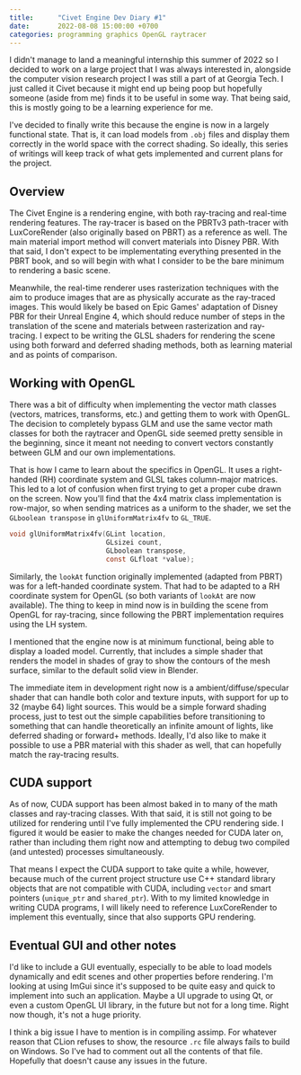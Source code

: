 ```yaml
---
title:      "Civet Engine Dev Diary #1"
date:       2022-08-08 15:00:00 +0700
categories: programming graphics OpenGL raytracer
---
```


I didn't manage to land a meaningful internship this summer of 2022
so I decided to work on a large project that I was always interested in,
alongside the computer vision research project I was still a part of at Georgia Tech.
I just called it Civet because it might end up being poop but hopefully someone (aside from me) finds it to be useful in some way.
That being said, this is mostly going to be a learning experience for me.

I've decided to finally write this because the engine is now in a largely functional state.
That is, it can load models from `.obj` files and display them correctly in the world space with the correct shading.
So ideally, this series of writings will keep track of what gets implemented and current plans for the project.

## Overview

The Civet Engine is a rendering engine, with both ray-tracing and real-time rendering features.
The ray-tracer is based on the PBRTv3 path-tracer with LuxCoreRender (also originally based on PBRT) as a reference as well.
The main material import method will convert materials into Disney PBR.
With that said, I don't expect to be implementating everything presented in the PBRT book,
and so will begin with what I consider to be the bare minimum to rendering a basic scene.

Meanwhile, the real-time renderer uses rasterization techniques with the aim to produce images that are as physically accurate as the ray-traced images.
This would likely be based on Epic Games' adaptation of Disney PBR for their Unreal Engine 4,
which should reduce number of steps in the translation of the scene and materials between rasterization and ray-tracing.
I expect to be writing the GLSL shaders for rendering the scene using both forward and deferred shading methods,
both as learning material and as points of comparison.

## Working with OpenGL

There was a bit of difficulty when implementing the vector math classes (vectors, matrices, transforms, etc.) and getting them to work with OpenGL.
The decision to completely bypass GLM and use the same vector math classes for both the raytracer and OpenGL side seemed pretty sensible in the beginning, since it meant not needing to convert vectors constantly between GLM and our own implementations.

That is how I came to learn about the specifics in OpenGL.
It uses a right-handed (RH) coordinate system and GLSL takes column-major matrices.
This led to a lot of confusion when first trying to get a proper cube drawn on the screen.
Now you'll find that the 4x4 matrix class implementation is row-major, so when sending matrices as a uniform to the shader,
we set the `GLboolean transpose` in `glUniformMatrix4fv` to `GL_TRUE`.

```c
void glUniformMatrix4fv(GLint location,
                        GLsizei count,
                        GLboolean transpose,
                        const GLfloat *value);
```

Similarly, the `lookAt` function originally implemented (adapted from PBRT) was for a left-handed coordinate system.
That had to be adapted to a RH coordinate system for OpenGL (so both variants of `lookAt` are now available).
The thing to keep in mind now is in building the scene from OpenGL for ray-tracing,
since following the PBRT implementation requires using the LH system.

I mentioned that the engine now is at minimum functional, being able to display a loaded model.
Currently, that includes a simple shader that renders the model in shades of gray to show the contours of the mesh surface,
similar to the default solid view in Blender.

The immediate item in development right now is a ambient/diffuse/specular shader that can handle both color and texture inputs,
with support for up to 32 (maybe 64) light sources.
This would be a simple forward shading process, just to test out the simple capabilities
before transitioning to something that can handle theoretically an infinite amount of lights, like deferred shading or forward+ methods.
Ideally, I'd also like to make it possible to use a PBR material with this shader as well, that can hopefully match the ray-tracing results.

## CUDA support

As of now, CUDA support has been almost baked in to many of the math classes and ray-tracing classes.
With that said, it is still not going to be utilized for rendering until I've fully implemented the CPU rendering side.
I figured it would be easier to make the changes needed for CUDA later on,
rather than including them right now and attempting to debug two compiled (and untested) processes simultaneously.

That means I expect the CUDA support to take quite a while, however, because much of the current project structure
use C++ standard library objects that are not compatible with CUDA, including `vector` and smart pointers (`unique_ptr` and `shared_ptr`).
With to my limited knowledge in writing CUDA programs, I will likely need to reference LuxCoreRender to implement this eventually, since that also supports GPU rendering.

## Eventual GUI and other notes

I'd like to include a GUI eventually, especially to be able to load models dynamically and edit scenes and other properties before rendering.
I'm looking at using ImGui since it's supposed to be quite easy and quick to implement into such an application.
Maybe a UI upgrade to using Qt, or even a custom OpenGL UI library, in the future but not for a long time.
Right now though, it's not a huge priority.

I think a big issue I have to mention is in compiling assimp.
For whatever reason that CLion refuses to show, the resource `.rc` file always fails to build on Windows.
So I've had to comment out all the contents of that file. Hopefully that doesn't cause any issues in the future.
